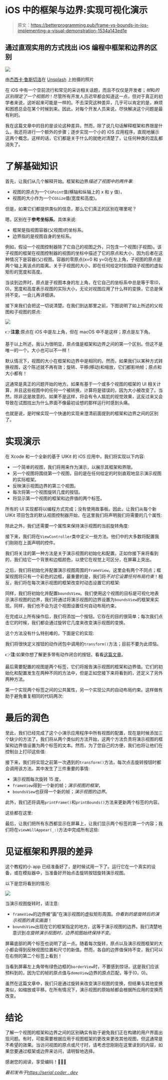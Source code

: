 # iOS 中的框架与边界:实现可视化演示

> 原文：<https://betterprogramming.pub/frame-vs-bounds-in-ios-implementing-a-visual-demonstration-1534a143ed1e>

## 通过直观实用的方式找出 iOS 编程中框架和边界的区别

![](img/5360d0b2decff9749505444b7b8e97e0.png)

由[杰西卡·鲁斯切洛](https://unsplash.com/@jruscello?utm_source=unsplash&utm_medium=referral&utm_content=creditCopyText)在 [Unsplash](https://unsplash.com/s/photos/frames?utm_source=unsplash&utm_medium=referral&utm_content=creditCopyText) 上拍摄的照片

在 iOS 中有一个空前流行和常见的采访相关话题，而且不仅仅是开发者；*帧*和*的区别限定了一个视图的*！尽管所有开发人员迟早都会知道这一点，但对于真正的初学者来说，这听起来可能是一样的。不去深究这种差异，几乎可以肯定的是，麻烦和困惑总会在某个时候到来。因此，对每个开发人员来说，尽快解决这个问题是最有利的。

我在这篇文章中的目的是谈论这种差异。然而，除了说几句话解释框架和界限是什么，我还将进行一个额外的步骤；逐步实现一个小的 iOS 应用程序，直观地展示这两个概念。这样的话，它们都是关于什么的就绝对清楚了，让任何种类的混乱都消失了。

# 了解基础知识

首先，让我们从几个解释开始。框架和边界*描述了视图中的两件事*:

*   视图的原点为一个`CGPoint`值(横轴和纵轴上的 x 和 y 值)，
*   视图的大小作为一个`CGSize`值(宽度和高度)。

但是，如果它们都提供类似的信息，那么它们真正的区别在哪里呢？

嗯，区别在于**参考坐标系**。具体来说:

*   框架是指视图容器(父视图)的坐标系。
*   边界指的是视图自身的坐标系。

例如，假设一个视图控制器除了它自己的视图之外，只包含一个视图(子视图)。该子视图的框架在视图控制器的视图的坐标中描述了它的原点和大小，因为后者在这种情况下是容器(父)视图。容器的零原点(x=0 和 y=0)在左上角，子视图的原点是两个轴上离该点的距离。关于子视图的大小，即在任何给定时刻围绕子视图的虚拟矩形的宽度和高度。

当谈到边界时，原点是子视图本身的左上角，在它自己的坐标系中总是等于零(0，0)。宽度和高度表示视图的实际大小，无论对视图应用了什么样的变换，它总是保持不变。一会儿再详细讲。

接下来我们会把这一切说清楚。在我们到达那里之前，下图说明了如上所述的父视图和子视图的原点:

![](img/15507bc14a1f8a31ab8dd8f4eacd5c3b.png)

👉**注意**:原点在 iOS 中是左上角，但在 macOS 中不是这样；原点是左下角。

基于以上所述，我认为很明显，原点值是框架和边界之间的第一个区别。但这不是唯一的一个。大小也可以不一样！

默认情况下，视图的大小在框架和边界中是相同的。然而，如果我们以某种方式转换视图，这个陈述就不再有效；旋转、平移(移动)和缩放，它们都影响帧；原点和大小都有！

这通常是真正的问题开始的地方。如果有基于一个或多个视图的框架的 UI 相关计算，并且这些视图中的任何一个被转换，计算将是错误的，因为大小被改变了。当然，除非这是故意的。如果不是这样，将会有令人尴尬的视觉效果，这反过来又会导致在试图找出为什么界面不像最初设想的那样运行时感到头痛。

也就是说，是时候实现一个快速的实现来澄清前面提到的框架和边界之间的区别了。

# 实现演示

在 Xcode 和一个全新的基于 UIKit 的 iOS 应用中，我们将实现以下内容:

*   一个简单的视图，我们将用来作为演示，以展示其框架和界限。
*   另一个视图将围绕第一个视图，目的是在任何给定的时刻直观地显示演示视图的实际框架。
*   反映演示视图边界的第三个视图。
*   每次将第一个视图旋转几度的按钮。
*   将显示第一个视图的框架和边界值的两个标签。

所有的 UI 实现都将以编程方式完成；没有使用故事板。因此，让我们从每个新 UIKit 项目包含的默认视图控制器开始，在这里我们将声明我们将需要的几个属性:

除此之外，我们还需要一个属性来保持演示视图的当前旋转角度:

接下来，我们将在`ViewController`类中定义一些方法。他们中的大多数将配置我们刚刚在上面声明的控件。

我们将关注的第一种方法是关于演示视图的初始化和配置。正如你接下来将看到的，我们给它一个背景和边框颜色，以使它在视觉上可区分，在屏幕上突出。

之后，我们将初始化并配置演示视图周围的`frameView`。这里会有两个不同点；框架视图将只有一个彩色的边框，最重要的是，我们将*不对它设置任何布局约束*！相反，我们将在每次演示视图的框架改变时动态设置它的框架:

同样，我们将初始化并配置`boundsView`。我们使用这个视图的目标是可视化地表示演示视图的边界，我们将通过将演示视图的边界设置为`boundsView`的框架来实现。同样，我们也不会为这个视图设置任何自动布局约束。

在完成以上所有操作后，我们将添加一个按钮。它存在的目的很简单；每次我们点击它的时候，我们都会通过旋转它几度来改变演示视图的变换。

这个方法没有什么特别难的，下面是它的实现:

我们将很快定义按钮的动作闭包中调用的`transform()`方法；目前不要为此烦恼。

👉**注**:如果你想了解更多带有动作闭合的按钮，看看[这篇文章](https://gabth.medium.com/using-action-closures-with-uikit-controls-22ee54c70a10)。

最后需要配置的视图是两个标签，它们将报告演示视图的框架和边界值。它们的初始化和配置发生在两种不同的方法中，但是正如您接下来将看到的，还定义了另外两种方法。

第一个实现两个标签之间的公共属性，另一个实现公共的自动布局约束。这样做有助于避免重复相同的代码两次:

# 最后的润色

至此，我们已经完成了这个小演示应用程序中所有视图的配置，现在是时候添加三个缺少的方法了。我们将从两个类似的方法开始，这两个方法负责将演示视图的框架和边界值设置为两个标签的文本。然而，为了您自己的方便，我们也将让他们在控制台上打印这些值:

接下来，我们将实现之前第一次遇到的`transform()`方法，每次点击旋转按钮时都会调用该方法。其中发生了三件重要的事情:

*   演示视图每次旋转 15 度，
*   `frameView`得到一个新的帧；*演示视图的框架*，
*   `boundsView`也获得一个新的帧；*演示视图的边界*。

此外，我们还将调用`printFrame()`和`printBounds()`方法来更新两个标签的内容。

这些都在这里:

最后，让我们把所有东西都显示在屏幕上，让我们显示两个标签的第一个内容；我们将在`viewWillAppear(_:)`方法中完成所有这些:

# 见证框架和界限的差异

这个教程的小 app 已经准备好了，是时候试用一下了。运行它在一个真实的设备，或在模拟器中，当准备好开始点击旋转按钮旋转演示视图。

以下是您将看到的情况:

![](img/ea2b82af405ed9e451a3b3a7687c4ee5.png)

当演示视图旋转时，请注意:

*   `frameView`的边界被“画”在演示视图的虚拟矩形周围。*你看到的是旋转后的演示视图的真实画面*！
*   `boundsView`出现在它的框架指定的地方，这等于演示视图的边界。我们清楚地意识到*在旋转演示视图时，边界视图始终保持不变*。

屏幕底部的两个标签也说明了这一点。随着每次旋转，原点以及演示视图框架的大小都会得到反映视图位置和尺寸的新值。然而，各自的边界值保持不变，我们可以在右侧的第二个标签上看到！

当看到屏幕左上角带有绿色边框的`borderView`时，不要感到惊讶。这是我们应该预料到的，因为它的帧的原点值与`demoView`边界的原点匹配，等于(0，0)。

虽然在这篇文章中，我们只是通过旋转来改变演示视图的变换，但结果与其他变换类似，如缩放或平移。在所有情况下，演示视图的原始帧都会根据所应用的变换而改变。

# 结论

了解一个视图的框架和边界之间的区别确实有助于避免我们正在构建的用户界面出现问题。有时，可能需要根据应用于视图框架的更改来更改其他视图，但这通常是不希望的效果。当访问视图的原点或尺寸时，请考虑您刚刚在这里读到的内容，如果您要通过框架或边界来访问，请明智地选择。

感谢您的阅读，享受编码！🧑🏻‍💻

*最初发布于*[*https://serial coder . dev*](https://serialcoder.dev/text-tutorials/ios-tutorials/frame-vs-bounds-in-ios-implementing-a-visual-demonstration/)